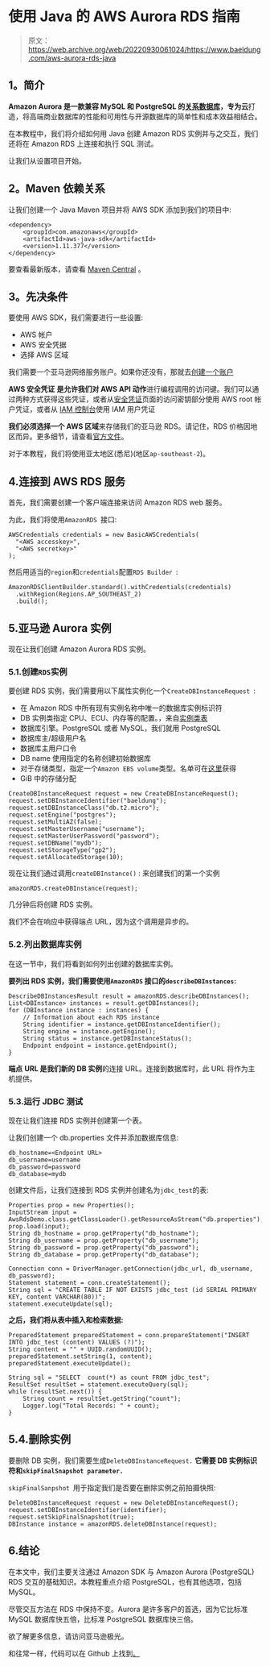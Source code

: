 # 使用 Java 的 AWS Aurora RDS 指南

> 原文：<https://web.archive.org/web/20220930061024/https://www.baeldung.com/aws-aurora-rds-java>

## 1。简介

**Amazon Aurora 是一款兼容 MySQL 和 PostgreSQL 的[关系数据库](https://web.archive.org/web/20220628145323/https://aws.amazon.com/relational-database/)，专为云**打造，将高端商业数据库的性能和可用性与开源数据库的简单性和成本效益相结合。

在本教程中，我们将介绍如何用 Java 创建 Amazon RDS 实例并与之交互，我们还将在 Amazon RDS 上连接和执行 SQL 测试。

让我们从设置项目开始。

## 2。Maven 依赖关系

让我们创建一个 Java Maven 项目并将 AWS SDK 添加到我们的项目中:

```
<dependency>
    <groupId>com.amazonaws</groupId>
    <artifactId>aws-java-sdk</artifactId>
    <version>1.11.377</version>
</dependency>
```

要查看最新版本，请查看 [Maven Central](https://web.archive.org/web/20220628145323/https://search.maven.org/search?q=g:com.amazonaws%20AND%20a:aws-java-sdk&core=gav) 。

## 3。先决条件

要使用 AWS SDK，我们需要进行一些设置:

*   AWS 帐户
*   AWS 安全凭据
*   选择 AWS 区域

我们需要一个亚马逊网络服务账户。如果你还没有，那就去[创建一个账户](https://web.archive.org/web/20220628145323/https://portal.aws.amazon.com/gp/aws/developer/registration/index.html)

**AWS 安全凭证** **是允许我们对 AWS API 动作**进行编程调用的访问键。我们可以通过两种方式获得这些凭证，或者从[安全凭证](https://web.archive.org/web/20220628145323/https://console.aws.amazon.com/iam/home#security_credential)页面的访问密钥部分使用 AWS root 帐户凭证，或者从 [IAM 控制台](https://web.archive.org/web/20220628145323/https://console.aws.amazon.com/iam/home)使用 IAM 用户凭证

**我们必须选择一个 AWS 区域**来存储我们的亚马逊 RDS。请记住，RDS 价格因地区而异。更多细节，请查看[官方文件](https://web.archive.org/web/20220628145323/https://aws.amazon.com/rds/aurora/pricing/)。

对于本教程，我们将使用亚太地区(悉尼)(地区`ap-southeast-2`)。

## 4.连接到 AWS RDS 服务

首先，我们需要创建一个客户端连接来访问 Amazon RDS web 服务。

为此，我们将使用`AmazonRDS `接口:

```
AWSCredentials credentials = new BasicAWSCredentials(
  "<AWS accesskey>", 
  "<AWS secretkey>"
); 
```

然后用适当的`region`和`credentials`配置`RDS Builder `:

```
AmazonRDSClientBuilder.standard().withCredentials(credentials)
  .withRegion(Regions.AP_SOUTHEAST_2)
  .build(); 
```

## 5.亚马逊 Aurora 实例

现在让我们创建 Amazon Aurora RDS 实例。

### 5.1.创建`RDS`实例

要创建 RDS 实例，我们需要用以下属性实例化一个`CreateDBInstanceRequest `:

*   在 Amazon RDS 中所有现有实例名称中唯一的数据库实例标识符
*   DB 实例类指定 CPU、ECU、内存等的配置。，来自[实例类表](https://web.archive.org/web/20220628145323/https://docs.aws.amazon.com/AmazonRDS/latest/UserGuide/Concepts.DBInstanceClass.html)
*   数据库引擎。PostgreSQL 或者 MySQL，我们就用 PostgreSQL
*   数据库主/超级用户名
*   数据库主用户口令
*   DB name 使用指定的名称创建初始数据库
*   对于存储类型，指定一个`Amazon EBS volume`类型。名单可在[这里](https://web.archive.org/web/20220628145323/https://docs.aws.amazon.com/AWSEC2/latest/UserGuide/EBSVolumeTypes.html)获得
*   GiB 中的存储分配

```
CreateDBInstanceRequest request = new CreateDBInstanceRequest();
request.setDBInstanceIdentifier("baeldung");   
request.setDBInstanceClass("db.t2.micro");
request.setEngine("postgres");
request.setMultiAZ(false);
request.setMasterUsername("username");
request.setMasterUserPassword("password");
request.setDBName("mydb");       
request.setStorageType("gp2");   
request.setAllocatedStorage(10); 
```

现在让我们通过调用`createDBInstance()` : 来创建我们的第一个实例

```
amazonRDS.createDBInstance(request); 
```

几分钟后将创建 RDS 实例。

我们不会在响应中获得端点 URL，因为这个调用是异步的。

### 5.2.列出数据库实例

在这一节中，我们将看到如何列出创建的数据库实例。

**要列出 RDS 实例，我们需要使用`AmazonRDS` 接口的`describeDBInstances`:**

```
DescribeDBInstancesResult result = amazonRDS.describeDBInstances();
List<DBInstance> instances = result.getDBInstances();
for (DBInstance instance : instances) {
    // Information about each RDS instance
    String identifier = instance.getDBInstanceIdentifier();
    String engine = instance.getEngine();
    String status = instance.getDBInstanceStatus();
    Endpoint endpoint = instance.getEndpoint();
}
```

**端点** **URL 是我们新的 DB 实例**的连接 URL。连接到数据库时，此 URL 将作为主机提供。

### 5.3.运行 JDBC 测试

现在让我们连接 RDS 实例并创建第一个表。

让我们创建一个 db.properties 文件并添加数据库信息:

```
db_hostname=<Endpoint URL>
db_username=username
db_password=password
db_database=mydb 
```

创建文件后，让我们连接到 RDS 实例并创建名为`jdbc_test`的表:

```
Properties prop = new Properties();
InputStream input = AwsRdsDemo.class.getClassLoader().getResourceAsStream("db.properties");
prop.load(input);
String db_hostname = prop.getProperty("db_hostname");
String db_username = prop.getProperty("db_username");
String db_password = prop.getProperty("db_password");
String db_database = prop.getProperty("db_database"); 
```

```
Connection conn = DriverManager.getConnection(jdbc_url, db_username, db_password);
Statement statement = conn.createStatement();
String sql = "CREATE TABLE IF NOT EXISTS jdbc_test (id SERIAL PRIMARY KEY, content VARCHAR(80))";
statement.executeUpdate(sql); 
```

**之后，我们将从表中插入和检索数据:**

```
PreparedStatement preparedStatement = conn.prepareStatement("INSERT INTO jdbc_test (content) VALUES (?)");
String content = "" + UUID.randomUUID();
preparedStatement.setString(1, content);
preparedStatement.executeUpdate(); 
```

```
String sql = "SELECT  count(*) as count FROM jdbc_test";
ResultSet resultSet = statement.executeQuery(sql);
while (resultSet.next()) {
    String count = resultSet.getString("count");
    Logger.log("Total Records: " + count);
} 
```

## 5.4.删除实例

要删除 DB 实例，我们需要生成`DeleteDBInstanceRequest.` **它需要 DB 实例标识符和`skipFinalSnapshot parameter.`**

`skipFinalSanpshot `用于指定我们是否要在删除实例之前拍摄快照:

```
DeleteDBInstanceRequest request = new DeleteDBInstanceRequest();
request.setDBInstanceIdentifier(identifier);
request.setSkipFinalSnapshot(true);
DBInstance instance = amazonRDS.deleteDBInstance(request);
```

## 6.结论

在本文中，我们主要关注通过 Amazon SDK 与 Amazon Aurora (PostgreSQL) RDS 交互的基础知识。本教程重点介绍 PostgreSQL，也有其他选项，包括 MySQL。

尽管交互方法在 RDS 中保持不变。Aurora 是许多客户的首选，因为它比标准 MySQL 数据库快五倍，比标准 PostgreSQL 数据库快三倍。

欲了解更多信息，请访问亚马逊极光。

和往常一样，代码可以在 Github 上找到[。](https://web.archive.org/web/20220628145323/https://github.com/eugenp/tutorials/tree/master/aws-modules/aws-miscellaneous)